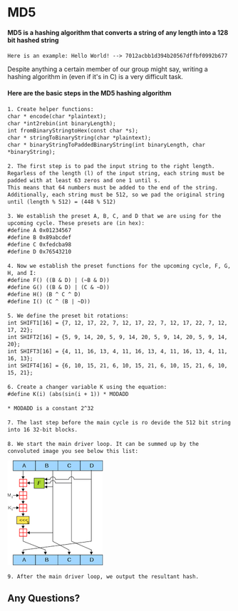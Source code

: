 # **MD5**

#### MD5 is a hashing algorithm that converts a string of any length into a 128 bit hashed string

    Here is an example: Hello World! --> 7012acbb1d394b20567dffbf0992b677

Despite anything a certain member of our group might say, writing a hashing algorithm in (even if it's in C) is a very difficult task.

#### Here are the basic steps in the MD5 hashing algorithm
   
    1. Create helper functions:
    char * encode(char *plaintext);
    char *int2rebin(int binaryLength);
    int fromBinaryStringtoHex(const char *s);
    char * stringToBinaryString(char *plaintext);
    char * binaryStringToPaddedBinaryString(int binaryLength, char *binaryString);
    
    2. The first step is to pad the input string to the right length. 
    Regarless of the length (l) of the input string, each string must be padded with at least 63 zeros and one 1 until s. 
    This means that 64 numbers must be added to the end of the string. 
    Additionally, each string must be 512, so we pad the original string until (length % 512) = (448 % 512)

    3. We establish the preset A, B, C, and D that we are using for the upcoming cycle. These presets are (in hex):
    #define A 0x01234567
    #define B 0x89abcdef
    #define C 0xfedcba98
    #define D 0x76543210

    4. Now we establish the preset functions for the upcoming cycle, F, G, H, and I:
    #define F() ((B & D) | (~B & D))
    #define G() ((B & D) | (C & ~D))
    #define H() (B ^ C ^ D)
    #define I() (C ^ (B | ~D))

    5. We define the preset bit rotations:
    int SHIFT1[16] = {7, 12, 17, 22, 7, 12, 17, 22, 7, 12, 17, 22, 7, 12, 17, 22};
    int SHIFT2[16] = {5, 9, 14, 20, 5, 9, 14, 20, 5, 9, 14, 20, 5, 9, 14, 20};
    int SHIFT3[16] = {4, 11, 16, 13, 4, 11, 16, 13, 4, 11, 16, 13, 4, 11, 16, 13};
    int SHIFT4[16] = {6, 10, 15, 21, 6, 10, 15, 21, 6, 10, 15, 21, 6, 10, 15, 21}; 

    6. Create a changer variable K using the equation:
    #define K(i) (abs(sin(i + 1)) * MODADD

    * MODADD is a constant 2^32

    7. The last step before the main cycle is ro devide the 512 bit string into 16 32-bit blocks.

    8. We start the main driver loop. It can be summed up by the convoluted image you see below this list:
   ![image](download.png "Process")

    9. After the main driver loop, we output the resultant hash.

## Any Questions?
